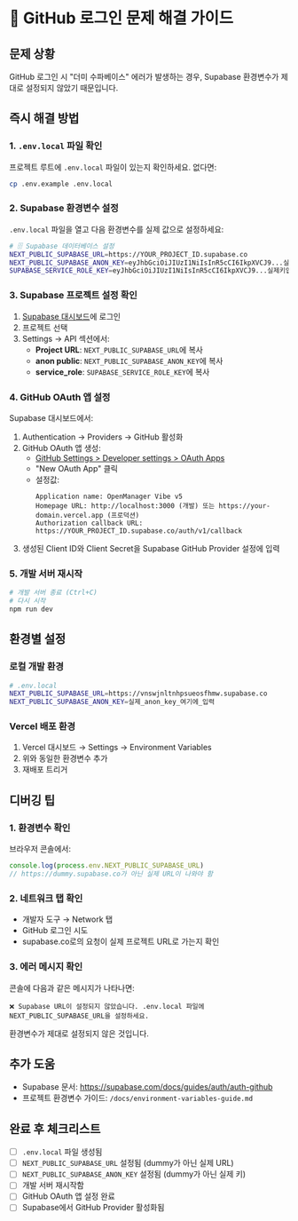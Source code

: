 # 🔧 GitHub 로그인 문제 해결 가이드

## 문제 상황

GitHub 로그인 시 "더미 수파베이스" 에러가 발생하는 경우, Supabase 환경변수가 제대로 설정되지 않았기 때문입니다.

## 즉시 해결 방법

### 1. `.env.local` 파일 확인

프로젝트 루트에 `.env.local` 파일이 있는지 확인하세요. 없다면:

```bash
cp .env.example .env.local
```

### 2. Supabase 환경변수 설정

`.env.local` 파일을 열고 다음 환경변수를 실제 값으로 설정하세요:

```bash
# 🗄️ Supabase 데이터베이스 설정
NEXT_PUBLIC_SUPABASE_URL=https://YOUR_PROJECT_ID.supabase.co
NEXT_PUBLIC_SUPABASE_ANON_KEY=eyJhbGciOiJIUzI1NiIsInR5cCI6IkpXVCJ9...실제키입력
SUPABASE_SERVICE_ROLE_KEY=eyJhbGciOiJIUzI1NiIsInR5cCI6IkpXVCJ9...실제키입력
```

### 3. Supabase 프로젝트 설정 확인

1. [Supabase 대시보드](https://app.supabase.com)에 로그인
2. 프로젝트 선택
3. Settings → API 섹션에서:
   - **Project URL**: `NEXT_PUBLIC_SUPABASE_URL`에 복사
   - **anon public**: `NEXT_PUBLIC_SUPABASE_ANON_KEY`에 복사
   - **service_role**: `SUPABASE_SERVICE_ROLE_KEY`에 복사

### 4. GitHub OAuth 앱 설정

Supabase 대시보드에서:

1. Authentication → Providers → GitHub 활성화
2. GitHub OAuth 앱 생성:
   - [GitHub Settings > Developer settings > OAuth Apps](https://github.com/settings/developers)
   - "New OAuth App" 클릭
   - 설정값:
     ```
     Application name: OpenManager Vibe v5
     Homepage URL: http://localhost:3000 (개발) 또는 https://your-domain.vercel.app (프로덕션)
     Authorization callback URL: https://YOUR_PROJECT_ID.supabase.co/auth/v1/callback
     ```
3. 생성된 Client ID와 Client Secret을 Supabase GitHub Provider 설정에 입력

### 5. 개발 서버 재시작

```bash
# 개발 서버 종료 (Ctrl+C)
# 다시 시작
npm run dev
```

## 환경별 설정

### 로컬 개발 환경

```bash
# .env.local
NEXT_PUBLIC_SUPABASE_URL=https://vnswjnltnhpsueosfhmw.supabase.co
NEXT_PUBLIC_SUPABASE_ANON_KEY=실제_anon_key_여기에_입력
```

### Vercel 배포 환경

1. Vercel 대시보드 → Settings → Environment Variables
2. 위와 동일한 환경변수 추가
3. 재배포 트리거

## 디버깅 팁

### 1. 환경변수 확인

브라우저 콘솔에서:

```javascript
console.log(process.env.NEXT_PUBLIC_SUPABASE_URL)
// https://dummy.supabase.co가 아닌 실제 URL이 나와야 함
```

### 2. 네트워크 탭 확인

- 개발자 도구 → Network 탭
- GitHub 로그인 시도
- supabase.co로의 요청이 실제 프로젝트 URL로 가는지 확인

### 3. 에러 메시지 확인

콘솔에 다음과 같은 메시지가 나타나면:

```
❌ Supabase URL이 설정되지 않았습니다. .env.local 파일에 NEXT_PUBLIC_SUPABASE_URL을 설정하세요.
```

환경변수가 제대로 설정되지 않은 것입니다.

## 추가 도움

- Supabase 문서: https://supabase.com/docs/guides/auth/auth-github
- 프로젝트 환경변수 가이드: `/docs/environment-variables-guide.md`

## 완료 후 체크리스트

- [ ] `.env.local` 파일 생성됨
- [ ] `NEXT_PUBLIC_SUPABASE_URL` 설정됨 (dummy가 아닌 실제 URL)
- [ ] `NEXT_PUBLIC_SUPABASE_ANON_KEY` 설정됨 (dummy가 아닌 실제 키)
- [ ] 개발 서버 재시작함
- [ ] GitHub OAuth 앱 설정 완료
- [ ] Supabase에서 GitHub Provider 활성화됨